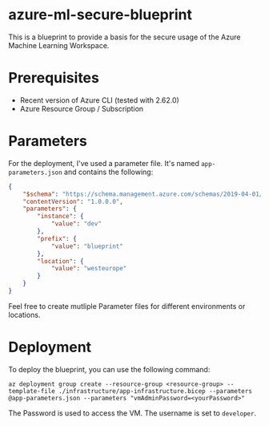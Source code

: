 # azure-ml-secure-blueprint
This is a blueprint to provide a basis for the secure usage of the Azure Machine Learning Workspace.

# Prerequisites

- Recent version of Azure CLI (tested with 2.62.0)
- Azure Resource Group / Subscription

# Parameters
For the deployment, I've used a parameter file. It's named `app-parameters.json` and contains the following:

```json
{
    "$schema": "https://schema.management.azure.com/schemas/2019-04-01/deploymentParameters.json#",
    "contentVersion": "1.0.0.0",
    "parameters": {
        "instance": {
            "value": "dev"
        },
        "prefix": {
            "value": "blueprint"
        },
        "location": {
            "value": "westeurope"
        }
    }
}
```

Feel free to create mutliple Parameter files for different environments or locations.

# Deployment
To deploy the blueprint, you can use the following command:

```pwsh
az deployment group create --resource-group <resource-group> --template-file ./infrastructure/app-infrastructure.bicep --parameters @app-parameters.json --parameters "vmAdminPassword=<yourPassword>"
```

The Password is used to access the VM. The username is set to `developer`.